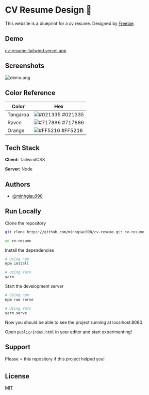# CV Resume Design 🎨

This website is a blueprint for a cv resume. Designed by [Freebie](https://freebiesui.com/figma-freebies/figma-web-templates/cv-resume-design/).

## Demo

[cv-resume-tailwind.vercel.app](https://cv-resume-tailwind.vercel.app)

## Screenshots

![demo.png](https://drive.google.com/file/d/11U8BJznIv42pOipXuZ5_6FOcn_-ANXX2/view?usp=sharing)

## Color Reference

| Color    | Hex                                                              |
| -------- | ---------------------------------------------------------------- |
| Tangaroa | ![#021335](https://via.placeholder.com/10/021335?text=+) #021335 |
| Raven    | ![#717886](https://via.placeholder.com/10/717886?text=+) #717886 |
| Orange   | ![#FF5216](https://via.placeholder.com/10/FF5216?text=+) #FF5216 |

## Tech Stack

**Client:** TailwindCSS

**Server:** Node

## Authors

- [@minhgiau998](https://github.com/minhgiau998)

## Run Locally

Clone the repository

```bash
git clone https://github.com/minhgiau998/cv-resume.git cv-resume

cd cv-resume
```

Install the dependencies

```bash
# Using npm
npm install

# Using Yarn
yarn
```

Start the development server

```bash
# Using npm
npm run serve

# Using Yarn
yarn serve
```

Now you should be able to see the project running at localhost:8080.

Open `public/index.html` in your editor and start experimenting!

## Support

Please ⭐️ this repository if this project helped you!

## License

[MIT](https://choosealicense.com/licenses/mit/)
